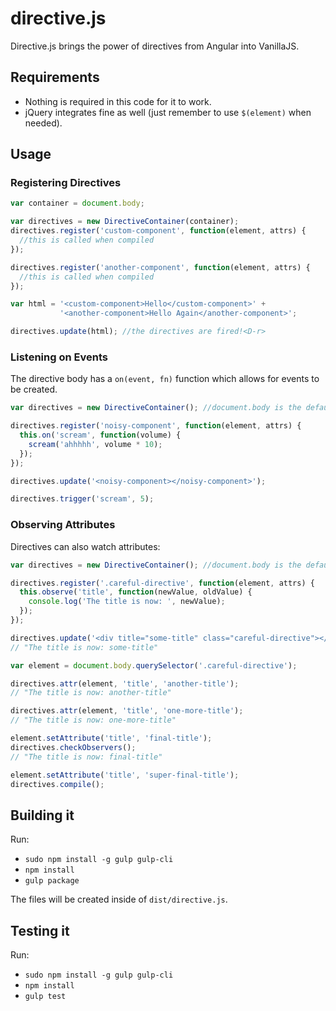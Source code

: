 # directive.js

Directive.js brings the power of directives from Angular into VanillaJS.

## Requirements
- Nothing is required in this code for it to work.
- jQuery integrates fine as well (just remember to use `$(element)` when needed).

## Usage

### Registering Directives
```js
var container = document.body;

var directives = new DirectiveContainer(container);
directives.register('custom-component', function(element, attrs) {
  //this is called when compiled
});

directives.register('another-component', function(element, attrs) {
  //this is called when compiled
});

var html = '<custom-component>Hello</custom-component>' +
           '<another-component>Hello Again</another-component>';

directives.update(html); //the directives are fired!<D-r>
```

### Listening on Events

The directive body has a `on(event, fn)` function which allows for events
to be created.

```js
var directives = new DirectiveContainer(); //document.body is the default

directives.register('noisy-component', function(element, attrs) {
  this.on('scream', function(volume) {
    scream('ahhhhh', volume * 10);
  });
});

directives.update('<noisy-component></noisy-component>');

directives.trigger('scream', 5);
```

### Observing Attributes

Directives can also watch attributes:

```js
var directives = new DirectiveContainer(); //document.body is the default

directives.register('.careful-directive', function(element, attrs) {
  this.observe('title', function(newValue, oldValue) {
    console.log('The title is now: ', newValue);    
  });
});

directives.update('<div title="some-title" class="careful-directive"></div>');
// "The title is now: some-title"

var element = document.body.querySelector('.careful-directive');

directives.attr(element, 'title', 'another-title');
// "The title is now: another-title"

directives.attr(element, 'title', 'one-more-title');
// "The title is now: one-more-title"

element.setAttribute('title', 'final-title');
directives.checkObservers();
// "The title is now: final-title"

element.setAttribute('title', 'super-final-title');
directives.compile();
```

## Building it

Run:

- `sudo npm install -g gulp gulp-cli`
- `npm install`
- `gulp package`

The files will be created inside of `dist/directive.js`.

## Testing it

Run:

- `sudo npm install -g gulp gulp-cli`
- `npm install`
- `gulp test`
